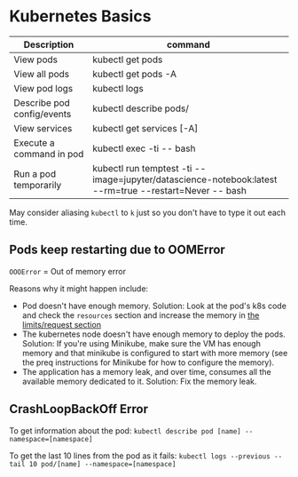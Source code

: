 # Kubernetes Basics

| Description                | command                                                                                                |
|----------------------------|--------------------------------------------------------------------------------------------------------|
| View pods                  | kubectl get pods                                                                                       |
| View all pods              | kubectl get pods -A                                                                                    |
| View pod logs              | kubectl logs <podName>                                                                                 |
| Describe pod config/events | kubectl describe pods/<podName>                                                                        |
| View services              | kubectl get services [-A]                                                                              |
| Execute a command in pod   | kubectl exec -ti <podName> -- bash                                                                     |
| Run a pod temporarily      | kubectl run temptest -ti --image=jupyter/datascience-notebook:latest --rm=true --restart=Never -- bash |

May consider aliasing `kubectl` to `k` just so you don't have to type it out each time.

## Pods keep restarting due to OOMError
`OOOError` = Out of memory error

Reasons why it might happen include:
* Pod doesn't have enough memory. Solution: Look at the pod's k8s code and check the `resources` section and increase the memory in [the limits/request section](https://kubernetes.io/docs/concepts/configuration/manage-resources-containers/)
* The kubernetes node doesn't have enough memory to deploy the pods. Solution: If you're using Minikube, make sure the VM has enough memory and that minikube is configured to start with more memory (see the preq instructions for Minikube for how to configure the memory).
* The application has a memory leak, and over time, consumes all the available memory dedicated to it. Solution: Fix the memory leak.

## CrashLoopBackOff Error

To get information about the pod: `kubectl describe pod [name] --namespace=[namespace]`

To get the last 10 lines from the pod as it fails: `kubectl logs --previous --tail 10 pod/[name] --namespace=[namespace]`
